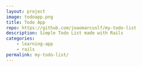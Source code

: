 ```yaml
---
layout: project
image: todoapp.png
title: Todo App
repo: https://github.com/joaomarcuslf/my-todo-list
description: Simple Todo List made with Rails
categories:
    - learning-app
    - rails
permalink: my-todo-list/
---
```

